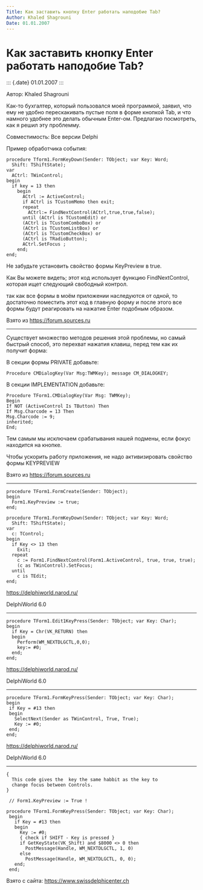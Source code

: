 ```yaml
---
Title: Как заставить кнопку Enter работать наподобие Tab?
Author: Khaled Shagrouni
Date: 01.01.2007
---
```



Как заставить кнопку Enter работать наподобие Tab?
==================================================

::: {.date}
01.01.2007
:::

Автор: Khaled Shagrouni

Как-то бухгалтер, который пользовался моей программой, заявил, что ему
не удобно перескакивать пустые поля в форме кнопкой Tab, и что намного
удобнее это делать обычным Enter-ом. Предлагаю посмотреть, как я решил
эту проблемму.

Совместимость: Все версии Delphi

Пример обработчика события:

    procedure Tform1.FormKeyDown(Sender: TObject; var Key: Word; 
      Shift: TShiftState); 
    var 
      ACtrl: TWinControl; 
    begin 
      if key = 13 then 
        begin 
          ACtrl := ActiveControl; 
          if ACtrl is TCustomMemo then exit; 
          repeat 
            ACtrl:= FindNextControl(ACtrl,true,true,false); 
          until (ACtrl is TCustomEdit) or 
          (ACtrl is TCustomComboBox) or 
          (ACtrl is TCustomListBox) or 
          (ACtrl is TCustomCheckBox) or 
          (ACtrl is TRadioButton); 
          ACtrl.SetFocus ; 
        end; 
    end; 

Не забудьте установить свойство формы KeyPreview в true.

Как Вы можете видеть; этот код использует функцию FindNextControl,
которая ищет следующий свободный контрол.

так как все формы в моём приложении наследуются от одной, то достаточно
поместить этот код в главную форму и после этого все формы будут
реагировать на нажатие Enter подобным образом.

Взято из <https://forum.sources.ru>

------------------------------------------------------------------------

Существует множество методов решения этой проблемы, но самый быстрый
способ, это перехват нажатия клавиш, перед тем как их получит форма:

В секции формы PRIVATE добавьте:

    Procedure CMDialogKey(Var Msg:TWMKey); message CM_DIALOGKEY; 

В секции IMPLEMENTATION добавьте:

    Procedure TForm1.CMDialogKey(Var Msg: TWMKey); 
    Begin 
    If NOT (ActiveControl Is TButton) Then 
    If Msg.Charcode = 13 Then 
    Msg.Charcode := 9; 
    inherited; 
    End;

Тем самым мы исключаем срабатывания нашей подмены, если фокус находится
на кнопке.

Чтобы ускорить работу приложения, не надо активизировать свойство формы
KEYPREVIEW

Взято из <https://forum.sources.ru>

------------------------------------------------------------------------

    procedure TForm1.FormCreate(Sender: TObject);
    begin
      Form1.KeyPreview := true;
    end;
     
    procedure TForm1.FormKeyDown(Sender: TObject; var Key: Word;
      Shift: TShiftState);
    var
      c: TControl;
    begin
      if Key <> 13 then
        Exit;
      repeat
        c := Form1.FindNextControl(Form1.ActiveControl, true, true, true);
        (c as TWinControl).SetFocus;
      until
        c is TEdit;
    end;

<https://delphiworld.narod.ru/>

DelphiWorld 6.0

------------------------------------------------------------------------

    procedure TForm1.Edit1KeyPress(Sender: TObject; var Key: Char);
    begin
      if Key = Chr(VK_RETURN) then
      begin
        Perform(WM_NEXTDLGCTL,0,0);
        key:= #0;
      end;
    end;

<https://delphiworld.narod.ru/>

DelphiWorld 6.0

------------------------------------------------------------------------

    procedure TForm1.FormKeyPress(Sender: TObject; var Key: Char);
    begin
     if Key = #13 then
     begin
       SelectNext(Sender as TWinControl, True, True);
       Key := #0;
     end;
    end;

<https://delphiworld.narod.ru/>

DelphiWorld 6.0

------------------------------------------------------------------------

    { 
      This code gives the  key the same habbit as the key to 
      change focus between Controls. 
    }
     
     // Form1.KeyPreview := True ! 
     
    procedure TForm1.FormKeyPress(Sender: TObject; var Key: Char);
     begin
       if Key = #13 then
       begin
         Key := #0;
         { check if SHIFT - Key is pressed }
         if GetKeyState(VK_Shift) and $8000 <> 0 then
           PostMessage(Handle, WM_NEXTDLGCTL, 1, 0)
         else
           PostMessage(Handle, WM_NEXTDLGCTL, 0, 0);
       end;
     end;

Взято с сайта: <https://www.swissdelphicenter.ch>
